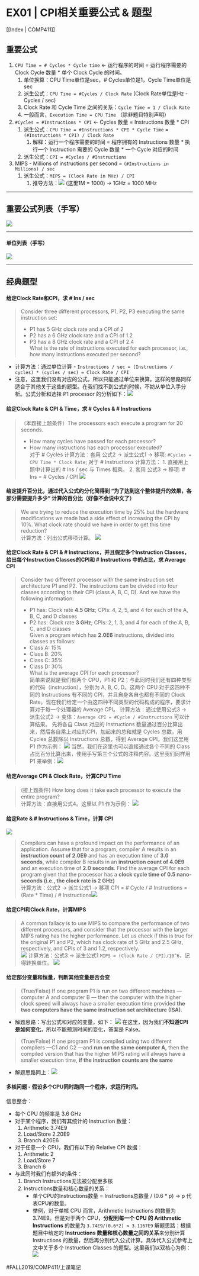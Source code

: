 # EX01 | CPI相关重要公式 & 题型
[[Index | COMP411]]
## 重要公式
1. `CPU Time = # Cycles * Cycle time` <- 运行程序的时间 = 运行程序需要的 Clock Cycle 数量 * 单个 Clock Cycle 的时间。
	1. 单位换算：CPU Time单位是sec，# Cycles单位是1，Cycle Time单位是sec
	2. 派生公式：`CPU Time = #Cycles / Clock Rate` (Clock Rate单位是Hz - Cycles / sec)
	3. Clock Rate 和 Cycle Time 之间的关系：`Cycle Time = 1 / Clock Rate`
	4. 一般而言，`Execution Time = CPU Time` （除非题目特别声明）
2. `#Cycles = #Instructions * CPI` <- Cycles 数量 = Instructions 数量 * CPI
	1. 派生公式：`CPU Time = #Instructions * CPI * Cycle Time` = `(#Instructions * CPI) / Clock Rate`
		1. 解释：运行一个程序需要的时间 = 程序拥有的 Instructions 数量 * 执行一个 Instruction 需要的 Cycle 数量 * 一个 Cycle 对应的时间
	2. 派生公式：`CPI = #Cycles / #Instructions`
3. MIPS - Millions of instructions per second = `(#Instructions in Millions) / sec`
	1. 派生公式：`MIPS = (Clock Rate in MHz) / CPI`
		1. 推导方法：![](EX01%20%7C%20CPI%E7%9B%B8%E5%85%B3%E9%87%8D%E8%A6%81%E5%85%AC%E5%BC%8F%20&%20%E9%A2%98%E5%9E%8B/bear_sketch@2x.png)
		(这里1M = 1000) -> 1GHz = 1000 MHz
- - - -
## 重要公式列表（手写）
![](EX01%20%7C%20CPI%E7%9B%B8%E5%85%B3%E9%87%8D%E8%A6%81%E5%85%AC%E5%BC%8F%20&%20%E9%A2%98%E5%9E%8B/bear_sketch@2x%202.png)
- - - -
#### 单位列表（手写）
![](EX01%20%7C%20CPI%E7%9B%B8%E5%85%B3%E9%87%8D%E8%A6%81%E5%85%AC%E5%BC%8F%20&%20%E9%A2%98%E5%9E%8B/bear_sketch@2x%203.png)
- - - -
## 经典题型
#### 给定Clock Rate和CPI，求 # Ins / sec
> Consider three different processors, P1, P2, P3 executing the same instruction set:  
> - P1 has 5 GHz clock rate and a CPI of 2  
> - P2 has a 6 GHz clock rate and a CPI of 1.2  
> - P3 has a 8 GHz clock rate and a CPI of 2.4  
> What is the rate of instructions executed for each processor, i.e., how many instructions executed per second?   
- 计算方法：通过单位计算 - `Instructions / sec = (Instructions / cycles) * (cycles / sec) = Clock Rate / CPI`
- 注意，这里我们没有对应的公式，所以只能通过单位来换算。这样的思路同样适合于其他关于这些的题型。在我们找不到公式的时候，不妨从单位入手分析。公式分析和选择 P1 processor 的分析如下：![](EX01%20%7C%20CPI%E7%9B%B8%E5%85%B3%E9%87%8D%E8%A6%81%E5%85%AC%E5%BC%8F%20&%20%E9%A2%98%E5%9E%8B/bear_sketch@2x%204.png)

#### 给定Clock Rate & CPI & Time，求 # Cycles & # Instructions
> （本题接上题条件）The processors each execute a program for 20 seconds.   
> - How many cycles have passed for each processor?   
> - How many instructions has each processor executed?   
对于 # Cycles 计算方法：套用 公式2 -> 派生公式1 -> 移项: `#Cycles = CPU Time * Clock Rate`;
对于 # Instructions 计算方法：
	1. 直接用上题中计算出的 # Ins / sec 与 Times 相乘。
	2. 套用 公式3 -> 移项: # Ins = # Cycles / CPI
![](EX01%20%7C%20CPI%E7%9B%B8%E5%85%B3%E9%87%8D%E8%A6%81%E5%85%AC%E5%BC%8F%20&%20%E9%A2%98%E5%9E%8B/bear_sketch@2x%205.png)

#### 给定提升百分比，通过代入公式约分化简得到 “为了达到这个整体提升的效果，各部分需要提升多少” 计算的百分比（好像不会说中文了）
> We are trying to reduce the execution time by 25% but the hardware modifications we made had a side effect of increasing the CPI by 10%. What clock rate should we have in order to get this time reduction?  
计算方法：列出公式移项计算。
![](EX01%20%7C%20CPI%E7%9B%B8%E5%85%B3%E9%87%8D%E8%A6%81%E5%85%AC%E5%BC%8F%20&%20%E9%A2%98%E5%9E%8B/bear_sketch@2x%206.png)

#### 给定Clock Rate & CPI & # Instructions，并且假定多个Instruction Classes，给出每个Instruction Classes的CPI和 # Instructions 中的占比，求 Average CPI
> Consider two different processor with the same instruction set architecture P1 and P2. The instructions can be divided into four classes according to their CPI (class A, B, C, D). And we have the following information:  
> - P1 has: Clock rate **4.5 GHz**; CPIs: 4, 2, 5, and 4 for each of the A, B, C, and D classes  
> - P2 has: Clock rate **3 GHz**; CPIs: 2, 1, 3, and 4 for each of the A, B, C, and D classes  
> Given a program which has **2.0E6** instructions, divided into classes as follows:  
> - Class A: 15%  
> - Class B: 20%  
> - Class C: 35%  
> - Class D: 30%  
> What is the average CPI for each processor?  
简单来说就是我们有两个 CPU，P1 和 P2；与此同时我们还有四种类型的代码（instruction），分别为 A, B, C, D。这两个 CPU 对于这四种不同的 Instructions 有不同的 CPI，并且自身各自也都有不同的 Clock Rate。现在我们给定一个由这四种不同类型的代码构成的程序，要求计算对于每一个处理器的 Average CPI。
计算方法：通过使用公式3 -> 派生公式2 -> 变体：`Average CPI = #Cycle / #Instructions` 可以计算结果。
先将各自 Class 对应的 Instructions 数量通过百分比算出来，然后各自乘上对应的CPI，加起来的总和就是 Cycles 总数。用 Cycles 总数除以 Instructions 总数，得到 Average CPI。我们这里用 P1 作为示例：
![](EX01%20%7C%20CPI%E7%9B%B8%E5%85%B3%E9%87%8D%E8%A6%81%E5%85%AC%E5%BC%8F%20&%20%E9%A2%98%E5%9E%8B/bear_sketch@2x%207.png)
当然，我们在这里也可以直接通过各个不同的 Class 占比百分比算出来，使用手写第三个公式的注释内容。这里我们同样用 P1 来举例：![](EX01%20%7C%20CPI%E7%9B%B8%E5%85%B3%E9%87%8D%E8%A6%81%E5%85%AC%E5%BC%8F%20&%20%E9%A2%98%E5%9E%8B/bear_sketch@2x%208.png)

#### 给定Average CPI & Clock Rate，计算CPU Time
> (接上题条件) How long does it take each processor to execute the entire program?   
计算方法：直接用公式4。这里以 P1 作为示例：
![](EX01%20%7C%20CPI%E7%9B%B8%E5%85%B3%E9%87%8D%E8%A6%81%E5%85%AC%E5%BC%8F%20&%20%E9%A2%98%E5%9E%8B/bear_sketch@2x%209.png)

#### 给定Rate & # Instructions & Time，计算 CPI
![](EX01%20%7C%20CPI%E7%9B%B8%E5%85%B3%E9%87%8D%E8%A6%81%E5%85%AC%E5%BC%8F%20&%20%E9%A2%98%E5%9E%8B/785B9CDE-F367-40AD-929E-1B588E9BC177.png)
> Compilers can have a profound impact on the performance of an application. Assume that for a program, compiler A results in an **instruction count of 2.0E9** and has an execution time of **3.0 seconds**, while compiler B results in an **instruction count of 4.0E9** and an execution time of **2.0 seconds**. Find the average CPI for each program given that the processor has a **clock cycle time of 0.5 nano-seconds (i.e., the clock rate is 2 GHz)**  
计算方法：公式2 -> 派生公式1 -> 移项 CPI = # Cycle / # Instructions = (Rate * Time) / # Instructions![](EX01%20%7C%20CPI%E7%9B%B8%E5%85%B3%E9%87%8D%E8%A6%81%E5%85%AC%E5%BC%8F%20&%20%E9%A2%98%E5%9E%8B/bear_sketch@2x%2010.png)

#### 给定CPI和Clock Rate，计算MIPS
> A common fallacy is to use MIPS to compare the performance of two different processors, and consider that the processor with the larger MIPS rating has the higher performance. Let us check if this is true for the original P1 and P2, which has clock rate of 5 GHz and 2.5 GHz, respectively, and CPIs of 3 and 1.2, respectively.   
![](EX01%20%7C%20CPI%E7%9B%B8%E5%85%B3%E9%87%8D%E8%A6%81%E5%85%AC%E5%BC%8F%20&%20%E9%A2%98%E5%9E%8B/70DE5942-6075-40C1-90AD-9B33891B8429.png)
计算方法：公式3 -> 派生公式1 `MIPS = (Clock Rate / CPI)/10^6`，记得转换单位。
![](EX01%20%7C%20CPI%E7%9B%B8%E5%85%B3%E9%87%8D%E8%A6%81%E5%85%AC%E5%BC%8F%20&%20%E9%A2%98%E5%9E%8B/bear_sketch@2x%2011.png)

#### 给定部分变量和恒量，判断其他变量是否会变
> (True/False) If one program P1 is run on two different machines —computer A and computer B — then the computer with the higher clock speed will always have a smaller execution time provided **the two computers have the same instruction set architecture (ISA)**.  
- 解题思路：写出公式和对应的变量，如下：
![](EX01%20%7C%20CPI%E7%9B%B8%E5%85%B3%E9%87%8D%E8%A6%81%E5%85%AC%E5%BC%8F%20&%20%E9%A2%98%E5%9E%8B/bear_sketch@2x%2012.png)
在这里，因为我们**不知道CPI是如何变化**，所以不能预测时间的变化，答案是 False。

> (True/False) If one program P1 is compiled using two different compilers —C1 and C2 —and **run on the same computer A,** then the compiled version that has the higher MIPS rating will always have a smaller execution time, **if the instruction counts are the same**  
- 解题思路同上：![](EX01%20%7C%20CPI%E7%9B%B8%E5%85%B3%E9%87%8D%E8%A6%81%E5%85%AC%E5%BC%8F%20&%20%E9%A2%98%E5%9E%8B/bear_sketch@2x%2013.png)

#### 多核问题 - 假设多个CPU同时跑同一个程序，求运行时间。
信息整合：
- 每个 CPU 的频率是 3.6 GHz
- 对于某个程序，我们有其统计的 Instruction 数量：
	1. Arithmetic 3.74E9 
	2. Load/Store 2.20E9 
	3. Branch 420E6
- 对于任意一个 CPU，我们有以下的 Relative CPI 数据：
	1. Arithmetic 2
	2. Load/Store 7
	3. Branch 6
- 与此同时我们有额外的条件：
	1. Branch Instructions无法被分配至多核
	2. Instructions数量和核心数量的关系：
		- 单个CPU的Instructions数量 = Instructions总数量 / (0.6 * p) -> p 代表CPU的数量。
		- 举例，对于单核 CPU 而言，Arithmetic Instructions 的数量为 3.74E9。但是对于两个 CPU，**分配到每一个 CPU 的 Arithmetic Instructions** 的数量为 `3.74E9/(0.6*2) ≈ 3.1167E9`
解题思路：根据题目中给定的 **Instructions 数量和核心数量之间的关系**来分别计算 Instructions 的数量，然后再分别代入公式计算。具体代入公式参考上文中关于多个 Instruction Classes 的题型。这里我们以双核心为例：
![](EX01%20%7C%20CPI%E7%9B%B8%E5%85%B3%E9%87%8D%E8%A6%81%E5%85%AC%E5%BC%8F%20&%20%E9%A2%98%E5%9E%8B/bear_sketch@2x%2014.png)

#FALL2019/COMP411/上课笔记